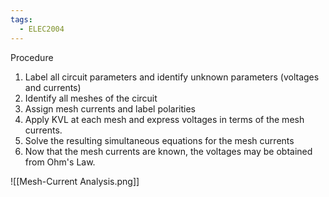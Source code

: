 ```yaml
---
tags:
  - ELEC2004
---
```

Procedure
1. Label all circuit parameters and identify unknown parameters (voltages and currents)
2. Identify all meshes of the circuit
3. Assign mesh currents and label polarities
4. Apply KVL at each mesh and express voltages in terms of the mesh currents.
5. Solve the resulting simultaneous equations for the mesh currents
6. Now that the mesh currents are known, the voltages may be obtained from Ohm's Law.

![[Mesh-Current Analysis.png]]
